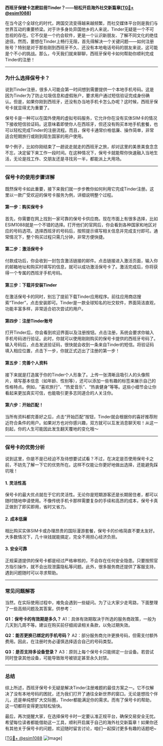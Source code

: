 **西班牙保號卡怎麽註冊Tinder？——轻松开启海外社交新篇章[[TG💪+ @esim1088](https://t.me/s/esim1088)]**

在当今这个全球化的时代，跨国交流变得越来越频繁，而社交媒体平台则是我们与世界互动的重要桥梁。对于许多身处异国他乡的人来说，Tinder无疑是一个不可忽视的存在。它不仅是一个约会软件，更是一个认识新朋友、了解不同文化的绝佳途径。然而，要想在Tinder上畅行无阻，首先得解决一个关键问题——如何注册账号？特别是对于那些刚到西班牙不久、还没有本地电话号码的朋友来说，这可能是个不小的挑战。那么，今天我们就来聊聊，西班牙保号卡如何帮助你顺利完成Tinder的注册！

---

### **为什么选择保号卡？**

说到Tinder注册，很多人可能会第一时间想到需要提供一个本地手机号码。这是因为Tinder为了防止垃圾信息和虚假账户，要求用户通过短信验证完成身份确认。但是，如果你刚到西班牙，还没有办当地手机卡怎么办呢？这时候，西班牙保号卡就显得尤为重要了。

保号卡是一种可以在国外使用的虚拟号码服务，它允许你在没有实体SIM卡的情况下接收短信验证码。这意味着即使你人在西班牙，但还没有购买本地手机套餐，也可以轻松完成Tinder的注册流程。而且，保号卡通常价格低廉、操作简单，非常适合短期旅行或刚到陌生国家的用户使用。

举个例子，比如你刚结束了一趟说走就走的西班牙之旅，却对这里的美景美食念念不忘，决定留下来工作一段时间。在这种情况下，保号卡就能帮你快速融入当地生活，无论是找工作、交朋友还是寻找另一半，都能派上大用场。

---

### **保号卡的使用步骤详解**

既然保号卡如此重要，接下来我们就一步步教你如何利用它完成Tinder注册。这里以一款广受欢迎的保号卡服务为例，详细说明整个过程。

#### **第一步：购买保号卡**
首先，你需要在网上找到一家可靠的保号卡供应商。现在市面上有很多选择，比如ESIM1088就是一个不错的选择。打开他们的官网后，你会看到各种国家和地区对应的号码选项。选择西班牙的号码后，按照提示填写相关信息并完成支付即可。通常情况下，整个购买过程只需几分钟，非常方便快捷。

#### **第二步：激活保号卡**
付款成功后，你会收到一封包含激活链接的邮件。点击链接进入激活页面，输入你的邮箱地址和购买时填写的信息，就可以成功激活保号卡了。激活完成后，你将获得一个专属的西班牙手机号码。

#### **第三步：下载并安装Tinder**
在激活保号卡的同时，别忘了提前下载Tinder应用程序。前往应用商店搜索“Tinder”，点击安装即可。Tinder是一款全球知名的社交软件，界面简洁直观，功能丰富多样，非常适合初次尝试的用户。

#### **第四步：注册Tinder账号**
打开Tinder后，你会看到欢迎界面以及注册按钮。点击注册，系统会要求你输入手机号码进行验证。此时，你就可以使用刚刚购买的保号卡提供的西班牙号码了。输入号码后，点击发送验证码，很快就会收到一条来自Tinder的短信。将验证码填入相应位置，点击下一步，你就正式迈出了注册的第一步！

#### **第五步：完善个人资料**
接下来就是打造属于你的Tinder个人形象了。上传一张清晰且吸引人的头像照片，填写基本信息（如年龄、性别等），还可以添加一些有趣的标签来展示自己的性格特点。例如，“喜欢旅行”、“热爱音乐”、“热衷健身”等等。这些小细节会让你看起来更加真实可信，也能吸引更多志同道合的人关注你。

#### **第六步：开始匹配！**
当所有资料都完善好之后，点击“开始匹配”按钮，Tinder就会根据你的喜好推荐附近符合条件的用户。如果对方也对你感兴趣，双方就可以互发消息聊天啦！从这一刻起，你的人生可能因此发生翻天覆地的变化哦～

---

### **保号卡的优势分析**

说到这里，你是不是已经迫不及待想要试试看？不过，在决定是否使用保号卡之前，不妨先了解一下它的优势所在。这样不仅能让你更好地做出选择，还能避免踩坑哦！

#### **1. 灵活性高**
保号卡的最大优点就在于它的灵活性。无论你是短期游客还是长期居住者，都可以随时随地申请使用。不像传统手机卡那样需要复杂的手续和高昂的成本，保号卡真正做到了即买即用，省时又省力。

#### **2. 成本低廉**
相比购买实体SIM卡或办理昂贵的国际漫游套餐，保号卡的价格简直不要太友好。大多数情况下，几十块钱就能搞定，完全不用担心经济负担。

#### **3. 安全可靠**
正规渠道提供的保号卡都是经过严格审核的，不会存在任何安全隐患。只要按照官方指引操作，就不会出现泄露隐私等问题。此外，很多服务商还提供了客服支持，遇到问题随时可以寻求帮助。

---

### **常见问题解答**

当然，在实际使用过程中，难免会遇到一些疑问。为了让大家少走弯路，下面整理了一些高频问题及其答案，供参考：

**Q1：保号卡的有效期是多久？**
A1：具体有效期取决于所选的服务商政策，一般为几天到几周不等。建议在购买前仔细阅读相关条款，以免过期失效。

**Q2：能否更换已绑定的手机号码？**
A2：部分服务商允许更换号码，但需支付额外费用。因此，在注册时务必谨慎选择适合自己的号码类型。

**Q3：是否支持多设备登录？**
A3：原则上每个保号卡只能绑定一台设备。若尝试同时登录其他设备，可能导致账号被锁定甚至永久封禁。

---

### **总结**

综上所述，西班牙保号卡无疑是解决Tinder注册难题的最佳方案之一。它不仅解决了没有本地号码的困扰，还为我们打开了通往全新世界的窗口。无论是想找个伴儿，还是单纯想扩大交际圈，Tinder都能满足你的需求。而有了保号卡的帮助，这一切都将变得更加轻松愉快。

最后，再次提醒大家，在选择保号卡时一定要认准正规平台，确保交易安全无忧。希望每位读者都能借助这一工具，顺利开启属于自己的海外社交新篇章！如果你还有其他关于保号卡的问题，欢迎随时留言讨论，咱们一起探讨更多有趣的话题吧~

[[TG💪+ @esim1088](https://t.me/s/esim1088) ![Image](https://i.postimg.cc/4NQfJmqS/Snipaste-2025-05-13-00-14-12.png)]